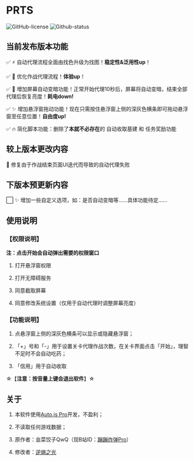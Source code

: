 # PRTS

![GitHub-license](https://img.shields.io/github/license/AgainstEntropy/PRTS)
![Github-status](https://img.shields.io/badge/release-v0.6.3-blue)

## 当前发布版本功能

✅ ⚡ 自动代理流程全面由找色升级为找图！**稳定性&泛用性up**！

✅ 🎨 优化作战代理流程！**体验up**！

✅ 🔋 增加屏幕自动变暗功能！正常开始代理10秒后，屏幕将自动变暗，结束全部代理后恢复亮度！**耗电down!**

✅ ✨ 增加悬浮窗拖动功能！现在只需按住悬浮窗上侧的深灰色横条即可拖动悬浮窗至任意位置！**自由度up!**

✅ 🔥 简化脚本功能：删除了**本就不必存在**的 自动收取基建 和 任务奖励功能

## 较上版本更改内容

:bug: 修复由于作战结束页面UI迭代而导致的自动代理失败

## 下版本预更新内容

⬜ ✨ 增加一些自定义选项，如：是否自动变暗等......具体功能待定......

## 使用说明

### 【权限说明】

**注：点击开始会自动弹出需要的权限窗口**

1. 打开悬浮窗权限

2. 打开无障碍服务

3. 同意截取屏幕

4. 同意修改系统设置（仅用于自动代理时调整屏幕亮度）

### 【功能说明】

1. 点悬浮窗上侧的深灰色横条可以显示或隐藏悬浮窗；

2. 「+」号和「-」用于设置关卡代理作战次数，在关卡界面点击「开始」，理智不足时不会自动吃药；

3. 「信用」用于自动收取

☆【**注意：按音量上键会退出软件**】☆

## 关于

1. 本软件使用[Auto.js Pro](https://pro.autojs.org/)开发，不盈利；

2. 不读取任何游戏数据；

3. 原作者：韭菜饺子QwQ（现B站ID：[蹦蹦炸弹Pro](https://space.bilibili.com/3157662)）

4. 修改者：[逆熵之光](https://space.bilibili.com/12294062)
